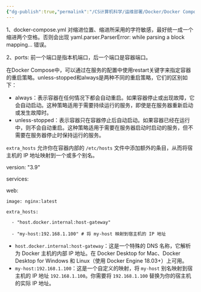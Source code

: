 ```yaml
---
{"dg-publish":true,"permalink":"/CS计算机科学/运维部署/Docker/Docker Compose/","noteIcon":"","created":"2024-06-22T22:30:28.883+08:00","updated":"2025-02-13T17:00:37.000+08:00"}
---
```



1、docker-compose.yml 对缩进位置、缩进所采用的字符敏感，最好统一成一个缩进两个空格。否则会出现 yaml.parser.ParserError: while parsing a block mapping… 错误。

2、ports: 前一个端口是指本机端口，后一个端口是容器端口。

在Docker Compose中，可以通过在服务的配置中使用restart关键字来指定容器的重启策略。unless-stopped和always是两种不同的重启策略，它们的区别如下：

- always：表示容器在任何情况下都会自动重启。如果容器停止或出现故障，它会自动启动。这种策略适用于需要持续运行的服务，即使是在服务器重新启动或发生故障时。
- unless-stopped：表示容器只在容器停止后自动启动。如果容器已经在运行中，则不会自动重启。这种策略适用于需要在服务器启动时启动的服务，但不需要在服务器停止时保持运行的服务。

`extra_hosts` 允许你在容器内部的 `/etc/hosts` 文件中添加额外的条目，从而将宿主机的 IP 地址映射到一个或多个别名。

version: "3.9"

services:

  web:

    image: nginx:latest

    extra_hosts:

      - "host.docker.internal:host-gateway"

      - "my-host:192.168.1.100" # 将 my-host 映射到宿主机的 IP 地址

- `host.docker.internal:host-gateway`：这是一个特殊的 DNS 名称，它解析为 Docker 主机的内部 IP 地址。在 Docker Desktop for Mac、Docker Desktop for Windows 和 Linux（使用 Docker Engine 18.03+）上可用。
- `my-host:192.168.1.100`：这是一个自定义的映射，将 `my-host` 别名映射到宿主机的 IP 地址 `192.168.1.100`。你需要将 `192.168.1.100` 替换为你的宿主机的实际 IP 地址。